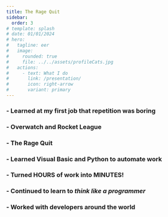 ```yaml
---
title: The Rage Quit
sidebar:
  order: 3
# template: splash
# date: 01/01/2024
# hero:
#   tagline: eer
#   image:
#     rounded: true
#     file: ../../assets/profileCats.jpg
#   actions:
#     - text: What I do
#       link: /presentation/
#       icon: right-arrow
#       variant: primary
---
```


### - Learned at my first job that repetition was boring

### - Overwatch and Rocket League

### - The Rage Quit

### - Learned Visual Basic and Python to automate work

### - Turned HOURS of work into MINUTES!

### - Continued to learn to _think like a programmer_

### - Worked with developers around the world
